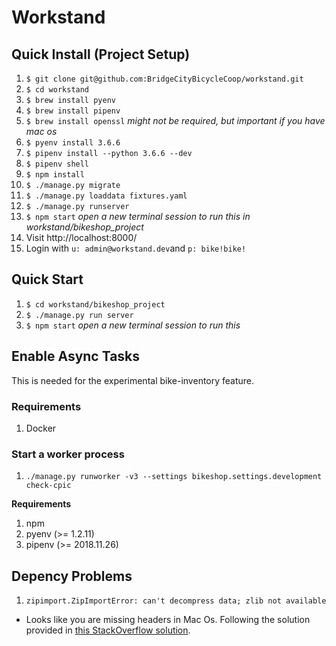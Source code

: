 # Workstand

## Quick Install (Project Setup)

1.  `$ git clone git@github.com:BridgeCityBicycleCoop/workstand.git`
2. `$ cd workstand`
3. `$ brew install pyenv`
4. `$ brew install pipenv`
5. `$ brew install openssl` _might not be required, but important if you have mac os_
6. `$ pyenv install 3.6.6`
7. `$ pipenv install --python 3.6.6 --dev`
8. `$ pipenv shell`
9. `$ npm install`
10. `$ ./manage.py migrate`
11. `$ ./manage.py loaddata fixtures.yaml`
12. `$ ./manage.py runserver`
13. `$ npm start` _open a new terminal session to run this in workstand/bikeshop_project_
14. Visit http://localhost:8000/
15. Login with `u: admin@workstand.dev`and `p: bike!bike!`

## Quick Start

1. `$ cd workstand/bikeshop_project`
2. `$ ./manage.py run server`
3. `$ npm start` _open a new terminal session to run this_

## Enable Async Tasks

This is needed for the experimental bike-inventory feature.

### Requirements

1. Docker

### Start a worker process

1. `./manage.py runworker -v3 --settings bikeshop.settings.development check-cpic`

**Requirements**

1. npm
2. pyenv (>= 1.2.11)
3. pipenv (>= 2018.11.26)

## Depency Problems
1. `zipimport.ZipImportError: can't decompress data; zlib not available`
  - Looks like you are missing headers in Mac Os. Following the solution provided in [this StackOverflow solution](stackoverflow.com/questions/52741673/how-can-i-install-zlib-on-mac-os-x-mojave-10-14).

